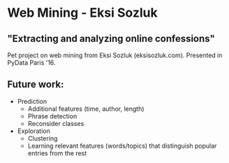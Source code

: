 # Web Mining - Eksi Sozluk
## "Extracting and analyzing online confessions"

Pet project on web mining from Eksi Sozluk (eksisozluk.com). Presented in PyData Paris '16.

## Future work:
- Prediction
  - Additional features (time, author, length)
  - Phrase detection
  - Reconsider classes
- Exploration
  - Clustering
  - Learning relevant features (words/topics) that distinguish popular entries from the rest

